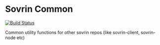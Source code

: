 # Sovrin Common

[![Build Status](https://jenkins.evernym.com/buildStatus/icon?job=Sovrin%20Common/master)](https://jenkins.evernym.com/view/Core/job/Sovrin%20Common/job/master/)

Common utility functions for other sovrin repos (like sovrin-client, sovrin-node etc)
